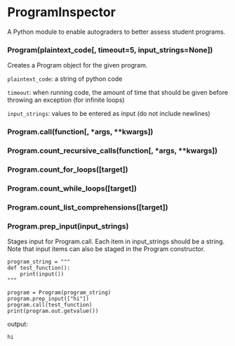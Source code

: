 # ProgramInspector

A Python module to enable autograders to better assess student programs.

### Program(plaintext_code[, timeout=5, input_strings=None])

Creates a Program object for the given program. 

`plaintext_code`: a string of python code

`timeout`: when running code, the amount of time that should be given before throwing an exception (for infinite loops)

`input_strings`: values to be entered as input (do not include newlines)



### Program.call(function[, \*args, \*\*kwargs])

### Program.count_recursive_calls(function[, \*args, \*\*kwargs])

### Program.count_for_loops([target])

### Program.count_while_loops([target])

### Program.count_list_comprehensions([target])

### Program.prep_input(input_strings)

Stages input for Program.call. Each item in input_strings should be a string. Note that input items can also be staged in the Program constructor.

```
program_string = """
def test_function():
    print(input())
"""

program = Program(program_string)
program.prep_input(["hi"])
program.call(test_function)
print(program.out.getvalue())
```

output:
```
hi
```

